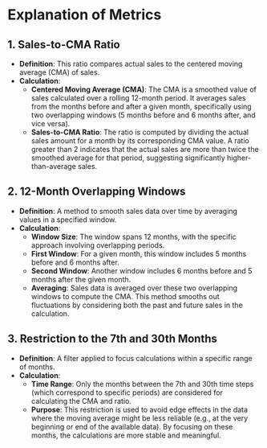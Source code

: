
# Explanation of Metrics

## 1. Sales-to-CMA Ratio
- **Definition**: This ratio compares actual sales to the centered moving average (CMA) of sales.
- **Calculation**:
  - **Centered Moving Average (CMA)**: The CMA is a smoothed value of sales calculated over a rolling 12-month period. It averages sales from the months before and after a given month, specifically using two overlapping windows (5 months before and 6 months after, and vice versa).
  - **Sales-to-CMA Ratio**: The ratio is computed by dividing the actual sales amount for a month by its corresponding CMA value. A ratio greater than 2 indicates that the actual sales are more than twice the smoothed average for that period, suggesting significantly higher-than-average sales.

## 2. 12-Month Overlapping Windows
- **Definition**: A method to smooth sales data over time by averaging values in a specified window.
- **Calculation**:
  - **Window Size**: The window spans 12 months, with the specific approach involving overlapping periods. 
  - **First Window**: For a given month, this window includes 5 months before and 6 months after.
  - **Second Window**: Another window includes 6 months before and 5 months after the given month.
  - **Averaging**: Sales data is averaged over these two overlapping windows to compute the CMA. This method smooths out fluctuations by considering both the past and future sales in the calculation.

## 3. Restriction to the 7th and 30th Months
- **Definition**: A filter applied to focus calculations within a specific range of months.
- **Calculation**:
  - **Time Range**: Only the months between the 7th and 30th time steps (which correspond to specific periods) are considered for calculating the CMA and ratio.
  - **Purpose**: This restriction is used to avoid edge effects in the data where the moving average might be less reliable (e.g., at the very beginning or end of the available data). By focusing on these months, the calculations are more stable and meaningful.
